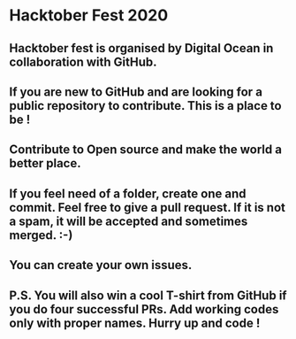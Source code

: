 # Hacktober Fest 2020
## Hacktober fest is organised by Digital Ocean in collaboration with GitHub.
## If you are new to GitHub and are looking for a public repository to contribute. This is a place to be !
## Contribute to Open source and make the world a better place.
## If you feel need of a folder, create one and commit. Feel free to give a pull request. If it is not a spam, it will be accepted and sometimes merged. :-)
## You can create your own issues.
## P.S. You will also win a cool T-shirt from GitHub if you do four successful PRs. Add working codes only with proper names. Hurry up and code !
